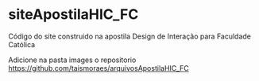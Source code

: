 # siteApostilaHIC_FC
Código do site construido na apostila Design de Interação para Faculdade Católica

Adicione na pasta images o repositorio https://github.com/taismoraes/arquivosApostilaHIC_FC
